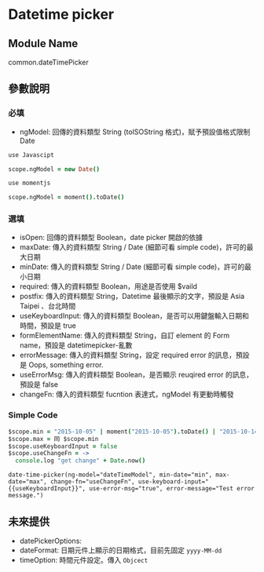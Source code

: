
# Datetime picker

## Module Name
common.dateTimePicker

## 參數說明

### 必填
* ngModel: 回傳的資料類型 String (toISOString 格式)，賦予預設值格式限制 Date

```coffeescript
use Javascipt

scope.ngModel = new Date()

use momentjs

scope.ngModel = moment().toDate()
```

### 選填
* isOpen: 回傳的資料類型 Boolean，date picker 開啟的依據
* maxDate: 傳入的資料類型 String / Date (細節可看 simple code)，許可的最大日期
* minDate: 傳入的資料類型 String / Date (細節可看 simple code)，許可的最小日期
* required: 傳入的資料類型 Boolean，用途是否使用 $vaild
* postfix: 傳入的資料類型 String，Datetime 最後顯示的文字，預設是 Asia Taipei 、台北時間
* useKeyboardInput: 傳入的資料類型 Boolean，是否可以用鍵盤輸入日期和時間，預設是 true
* formElementName: 傳入的資料類型 String，自訂 element 的 Form name，預設是 datetimepicker-亂數
* errorMessage: 傳入的資料類型 String，設定 required error 的訊息，預設是 Oops, something error.
* useErrorMsg: 傳入的資料類型 Boolean，是否顯示 reuqired error 的訊息，預設是 false
* changeFn: 傳入的資料類型 fucntion 表達式，ngModel 有更動時觸發

### Simple Code
```coffeescript
$scope.min = "2015-10-05" | moment("2015-10-05").toDate() | "2015-10-14T00:00:00.000Z"
$scope.max = 同 $scope.min
$scope.useKeyboardInput = false
$scope.useChangeFn = ->
  console.log "get change" + Date.now()
```

```jade
date-time-picker(ng-model="dateTimeModel", min-date="min", max-date="max", change-fn="useChangeFn", use-keyboard-input="{{useKeyboardInput}}", use-error-msg="true", error-message="Test error message.")
```


## 未來提供
* datePickerOptions: 
* dateFormat: 日期元件上顯示的日期格式，目前先固定 `yyyy-MM-dd`
* timeOption: 時間元件設定。傳入 `Objcect`
